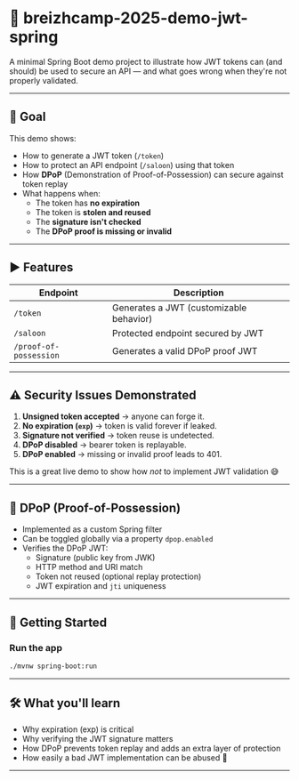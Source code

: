 # 🔐 breizhcamp-2025-demo-jwt-spring

A minimal Spring Boot demo project to illustrate how JWT tokens can (and should) be used to secure an API — and what goes wrong when they're not properly validated.

---

## 🎯 Goal

This demo shows:

- How to generate a JWT token (`/token`)
- How to protect an API endpoint (`/saloon`) using that token
- How **DPoP** (Demonstration of Proof-of-Possession) can secure against token replay
- What happens when:
    - The token has **no expiration**
    - The token is **stolen and reused**
    - The **signature isn't checked**
    - The **DPoP proof is missing or invalid**

---

## ▶️ Features

| Endpoint               | Description                             |
|------------------------|-----------------------------------------|
| `/token`               | Generates a JWT (customizable behavior) |
| `/saloon`              | Protected endpoint secured by JWT       |
| `/proof-of-possession` | Generates a valid DPoP proof JWT        |

---

## ⚠️ Security Issues Demonstrated

1. **Unsigned token accepted** → anyone can forge it.
2. **No expiration (`exp`)** → token is valid forever if leaked.
3. **Signature not verified** → token reuse is undetected.
4. **DPoP disabled** → bearer token is replayable.
5. **DPoP enabled** → missing or invalid proof leads to 401.

This is a great live demo to show how *not* to implement JWT validation 😅

---

## 🔐 DPoP (Proof-of-Possession)

- Implemented as a custom Spring filter
- Can be toggled globally via a property `dpop.enabled`
- Verifies the DPoP JWT:
  - Signature (public key from JWK)
  - HTTP method and URI match
  - Token not reused (optional replay protection)
  - JWT expiration and `jti` uniqueness

---

## 🚀 Getting Started

### Run the app

```bash
./mvnw spring-boot:run
```

---

## 🛠 What you'll learn
- Why expiration (exp) is critical
- Why verifying the JWT signature matters
- How DPoP prevents token replay and adds an extra layer of protection
- How easily a bad JWT implementation can be abused 😬

---
